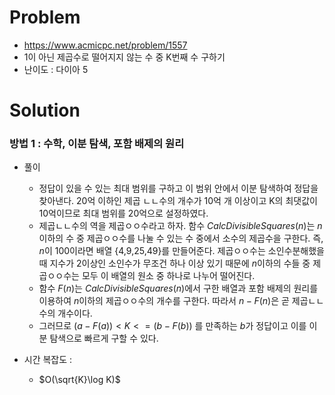 # Problem
* https://www.acmicpc.net/problem/1557
* 1이 아닌 제곱수로 떨어지지 않는 수 중 K번째 수 구하기
* 난이도 : 다이아 5

# Solution

### 방법 1 : 수학, 이분 탐색, 포함 배제의 원리
* 풀이
  * 정답이 있을 수 있는 최대 범위를 구하고 이 범위 안에서 이분 탐색하여 
  정답을 찾아낸다. 20억 이하인 제곱 ㄴㄴ수의 개수가 10억 개 이상이고 K의 최댓값이 10억이므로 
  최대 범위를 20억으로 설정하였다.
  * 제곱ㄴㄴ수의 역을 제곱ㅇㅇ수라고 하자. 함수 $CalcDivisibleSquares(n)$는 $n$이하의 수 중 
  제곱ㅇㅇ수를 나눌 수 있는 수 중에서 소수의 제곱수을 구한다. 즉, 
  $n$이 100이라면 배열 {4,9,25,49}를 만들어준다. 제곱ㅇㅇ수는 소인수분해했을 때 지수가 2이상인 소인수가 무조건 하나 이상 있기 때문에 
  $n$이하의 수들 중 제곱ㅇㅇ수는 모두 이 배열의 원소 중 하나로 나누어 떨어진다.   
  * 함수 $F(n)$는 $CalcDivisibleSquares(n)$에서 구한 배열과 포함 배제의 원리를 이용하여 $n$이하의 제곱ㅇㅇ수의 개수를 구한다. 
  따라서 $n - F(n)$은 곧 제곱ㄴㄴ수의 개수이다. 
  * 그러므로 $(a - F(a)) < K <= (b - F(b))$ 를 만족하는 $b$가 정답이고 이를 이분 탐색으로 빠르게 구할 수 있다.



* 시간 복잡도 :
  * $O(\sqrt{K}\log K)$
<br></br>

